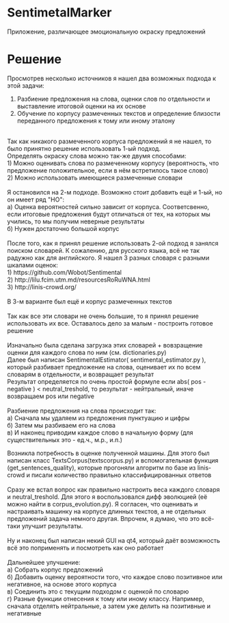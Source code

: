 # SentimetalMarker
Приложение, различающее эмоциональную окраску предложений

# Решение 
Просмотрев несколько источников я нашел два возможных подхода к этой задачи:<br/>
1) Разбиение предложения на слова, оценки слов по отдельности и выставление итоговой оценки на их основе <br/>
2) Обучение по корпусу размеченных текстов и определение близости переданного предложения к тому или иному эталону<br/>
<br/>
Так как никакого размеченного корпуса предложений я не нашел, то было принятно решение использовать 1-ый подход. <br/>
Определять окраску слова можно так-же двумя способами: <br/>
1) Можно оценивать слова по размеченному корпусу (вероятность, что предложение положительное, если в нём встретилось такое слово) <br/>
2) Можно использовать имеющиеся размеченные словари <br/>
<br/>
Я остановился на 2-м подходе. Возможно стоит добавить ещё и 1-ый, но он имеет ряд "НО": <br/>
а) Оценка вероятностей сильно зависит от корпуса. Соответсвенно, если итоговые предложения будут отличаться от тех, на которых мы учились, то мы получим неверные результаты <br/>
б) Нужен достаточно большой корпус <br/>
<br/>
После того, как я принял решение использовать 2-ой подход я занялся поиском словарей. К сожалению, для русского языка, всё не так радужно как для английского. Я нашел 3 разных словаря с разными шкалами оценок: <br/>
1) https://github.com/Wobot/Sentimental <br/>
2) http://lilu.fcim.utm.md/resourcesRoRuWNA.html <br/>
3) http://linis-crowd.org/ <br/>
<br/>
В 3-м варианте был ещё и корпус размеченных текстов <br/>
<br/>
Так как все эти словари не очень большие, то я принял решение использовать их все. Оставалось дело за малым - построить готовое решение <br/>
<br/>
Изначально была сделана загрузка этих словарей + вовзращение оценки для каждого слова по ним (см. dictionaries.py) <br/>
Далее был написан SentimentalEstimator( sentimental_estimator.py ), который разбивает предложение на слова, оценивает их по всем словарям в отдельности, и возвращает результат <br/>
Результат определяется по очень простой формуле если abs( pos - negative ) < neutral_treshold, то результат - нейтральный, иначе возвращаем pos или negative <br/>
<br/>
Разбиение предложения на слова происходит так: <br/>
а) Сначала мы удаляем из предложения пунктуацию и цифры <br/>
б) Затем мы разбиваем его на слова <br/>
в) И наконец приводим каждое слово в начальную форму (для существительных это - ед.ч., м.р., и.п.) <br/>

Возникла потребность в оценке полученной машины. Для этого был написан класс TextsCorpus(textscorpus.py) и вспомогательная функция (get_sentences_quality), которые прогоняли алгоритм по базе из linis-crowd и писали количество правильно классифицированных ответов <br/>
<br/>
Сразу же встал вопрос как правильно настроить веса каждого словаря и neutral_treshold. Для этого я воспользовался дифф эволюцией (её можно найти в corpus_evolution.py). Я согласен, что оценивать и настраивать машинку на корпусе длинных текстов, а не отдельных предложений задача немного другая. Впрочем, я думаю, что это всё-таки улучшит результаты. <br/>
<br/>
Ну и наконец был написан некий GUI на qt4, который даёт возможность всё это поприменять и посмотреть как оно работает <br/>
<br/>
Дальнейшее улучшение: <br/>
а) Собрать корпус предложений <br/>
б) Добавить оценку вероятности того, что каждое слово позитивное или негативное, на основе этого корпуса <br/>
в) Соединить это с текущим подходом с оценкой по словарю<br/>
г) Разные функции отнесения к тому или иному классу. Например, сначала отделять нейтральные, а затем уже делить на позитивные и негативные<br/>
